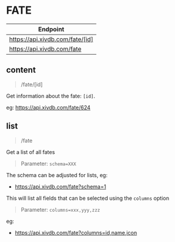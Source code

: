 # FATE

|Endpoint|
|---|
|https://api.xivdb.com/fate/[id]|
|https://api.xivdb.com/fate|

## content

> /fate/[id]

Get information about the fate: `[id]`.

eg: https://api.xivdb.com/fate/624

## list

> /fate

Get a list of all fates

> Parameter: `schema=XXX`

The schema can be adjusted for lists, eg:

- https://api.xivdb.com/fate?schema=1

This will list all fields that can be selected using the `columns` option

> Parameter: `columns=xxx,yyy,zzz`

eg: 

- https://api.xivdb.com/fate?columns=id,name,icon

